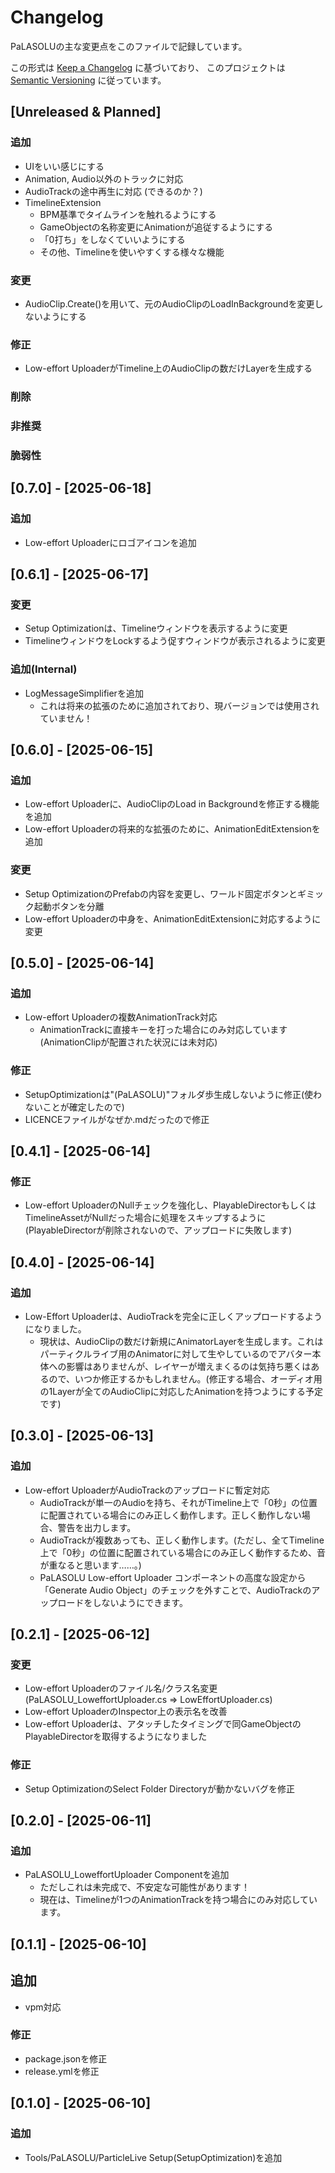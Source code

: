 # Changelog
PaLASOLUの主な変更点をこのファイルで記録しています。

この形式は [Keep a Changelog](https://keepachangelog.com/ja/1.0.0/) に基づいており、
このプロジェクトは [Semantic Versioning](https://semver.org/lang/ja/) に従っています。

## [Unreleased & Planned]

### 追加
- UIをいい感じにする
- Animation, Audio以外のトラックに対応
- AudioTrackの途中再生に対応 (できるのか？)
- TimelineExtension
  - BPM基準でタイムラインを触れるようにする
  - GameObjectの名称変更にAnimationが追従するようにする
  - 「0打ち」をしなくていいようにする
  - その他、Timelineを使いやすくする様々な機能

### 変更
- AudioClip.Create()を用いて、元のAudioClipのLoadInBackgroundを変更しないようにする

### 修正
- Low-effort UploaderがTimeline上のAudioClipの数だけLayerを生成する

### 削除

### 非推奨

### 脆弱性

## [0.7.0] - [2025-06-18]
### 追加
- Low-effort Uploaderにロゴアイコンを追加

## [0.6.1] - [2025-06-17]
### 変更
- Setup Optimizationは、Timelineウィンドウを表示するように変更
- TimelineウィンドウをLockするよう促すウィンドウが表示されるように変更

### 追加(Internal)
- LogMessageSimplifierを追加
  - これは将来の拡張のために追加されており、現バージョンでは使用されていません！

## [0.6.0] - [2025-06-15]
### 追加
- Low-effort Uploaderに、AudioClipのLoad in Backgroundを修正する機能を追加
- Low-effort Uploaderの将来的な拡張のために、AnimationEditExtensionを追加

### 変更
- Setup OptimizationのPrefabの内容を変更し、ワールド固定ボタンとギミック起動ボタンを分離
- Low-effort Uploaderの中身を、AnimationEditExtensionに対応するように変更

## [0.5.0] - [2025-06-14]
### 追加
- Low-effort Uploaderの複数AnimationTrack対応
  - AnimationTrackに直接キーを打った場合にのみ対応しています(AnimationClipが配置された状況には未対応)

### 修正
- SetupOptimizationは"(PaLASOLU)"フォルダ歩生成しないように修正(使わないことが確定したので)
- LICENCEファイルがなぜか.mdだったので修正

## [0.4.1] - [2025-06-14]
### 修正
- Low-effort UploaderのNullチェックを強化し、PlayableDirectorもしくはTimelineAssetがNullだった場合に処理をスキップするように(PlayableDirectorが削除されないので、アップロードに失敗します)

## [0.4.0] - [2025-06-14]
### 追加
- Low-Effort Uploaderは、AudioTrackを完全に正しくアップロードするようになりました。
  - 現状は、AudioClipの数だけ新規にAnimatorLayerを生成します。これはパーティクルライブ用のAnimatorに対して生やしているのでアバター本体への影響はありませんが、レイヤーが増えまくるのは気持ち悪くはあるので、いつか修正するかもしれません。(修正する場合、オーディオ用の1Layerが全てのAudioClipに対応したAnimationを持つようにする予定です)

## [0.3.0] - [2025-06-13]
### 追加
- Low-effort UploaderがAudioTrackのアップロードに暫定対応
  - AudioTrackが単一のAudioを持ち、それがTimeline上で「0秒」の位置に配置されている場合にのみ正しく動作します。正しく動作しない場合、警告を出力します。
  - AudioTrackが複数あっても、正しく動作します。(ただし、全てTimeline上で「0秒」の位置に配置されている場合にのみ正しく動作するため、音が重なると思います……。)
  - PaLASOLU Low-effort Uploader コンポーネントの高度な設定から「Generate Audio Object」のチェックを外すことで、AudioTrackのアップロードをしないようにできます。

## [0.2.1] - [2025-06-12]
### 変更
- Low-effort Uploaderのファイル名/クラス名変更(PaLASOLU_LoweffortUploader.cs => LowEffortUploader.cs)
- Low-effort UploaderのInspector上の表示名を改善
- Low-effort Uploaderは、アタッチしたタイミングで同GameObjectのPlayableDirectorを取得するようになりました

### 修正
- Setup OptimizationのSelect Folder Directoryが動かないバグを修正

## [0.2.0] - [2025-06-11]
### 追加
- PaLASOLU_LoweffortUploader Componentを追加
  - ただしこれは未完成で、不安定な可能性があります！
  - 現在は、Timelineが1つのAnimationTrackを持つ場合にのみ対応しています。

## [0.1.1] - [2025-06-10]
## 追加
- vpm対応

### 修正
- package.jsonを修正
- release.ymlを修正

## [0.1.0] - [2025-06-10]
### 追加
- Tools/PaLASOLU/ParticleLive Setup(SetupOptimization)を追加